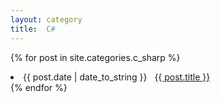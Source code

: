 ```yaml
---
layout: category
title:  C#
---
```


{% for post in site.categories.c_sharp %}
 <li><span>{{ post.date | date_to_string }}</span> &nbsp; <a href="{{ site.baseurl}}{{ post.url }}">{{ post.title }}</a></li>
{% endfor %}
